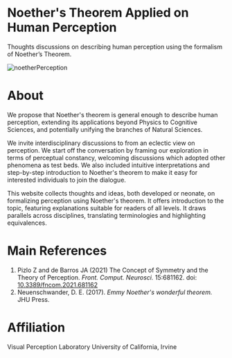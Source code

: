 # Noether's Theorem Applied on Human Perception 

Thoughts discussions on describing human perception using the formalism of Noether’s Theorem.

![noetherPerception](assets/images/noetherPerception.png "noetherPerception")

# About

We propose that Noether's theorem is general enough to describe human perception, extending its applications beyond Physics to Cognitive Sciences, and potentially unifying the branches of Natural Sciences. 

We invite interdisciplinary discussions to from an eclectic view on perception. We start off the conversation by framing our exploration in terms of perceptual constancy, welcoming discussions which adopted other phenomena as test beds. We also included intuitive interpretations and step-by-step introduction to Noether's theorem to make it easy for interested individuals to join the dialogue.

This website collects thoughts and ideas, both developed or neonate, on formalizing perception using Noether's theorem. It offers introduction to the topic, featuring explanations suitable for readers of all levels. It draws parallels across disciplines, translating terminologies and highlighting equivalences. 

# Main References

1. Pizlo Z and de Barros JA (2021) The Concept of Symmetry and the Theory of Perception. *Front. Comput. Neurosci.* 15:681162. doi: [10.3389/fncom.2021.681162](https://www.frontiersin.org/articles/10.3389/fncom.2021.681162/full)
2. Neuenschwander, D. E. (2017). *Emmy Noether's wonderful theorem.* JHU Press.

# Affiliation

Visual Perception Laboratory 
University of California, Irvine 


